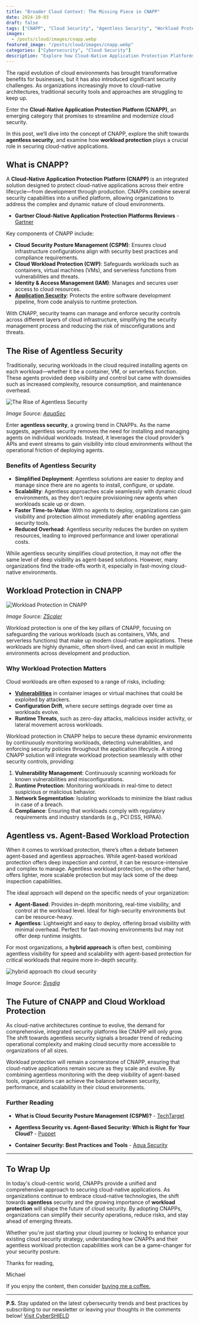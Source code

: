 ```yaml
---
title: "Broader Cloud Context: The Missing Piece in CNAPP"
date: 2024-10-03
draft: false
tags: ["CNAPP", "Cloud Security", "Agentless Security", "Workload Protection"]
images:
  - /posts/cloud/images/cnapp.webp
featured_image: "/posts/cloud/images/cnapp.webp"
categories: ["Cybersecurity", "Cloud Security"]
description: "Explore how Cloud-Native Application Protection Platforms (CNAPP) offer agentless security and workload protection in modern cloud environments."
---
```


The rapid evolution of cloud environments has brought transformative benefits for businesses, but it has also introduced significant security challenges. As organizations increasingly move to cloud-native architectures, traditional security tools and approaches are struggling to keep up.

Enter the **Cloud-Native Application Protection Platform (CNAPP)**, an emerging category that promises to streamline and modernize cloud security.

In this post, we’ll dive into the concept of CNAPP, explore the shift towards **agentless security**, and examine how **workload protection** plays a crucial role in securing cloud-native applications.

## What is CNAPP?

A **Cloud-Native Application Protection Platform (CNAPP)** is an integrated solution designed to protect cloud-native applications across their entire lifecycle—from development through production. CNAPPs combine several security capabilities into a unified platform, allowing organizations to address the complex and dynamic nature of cloud environments.

- **Gartner Cloud-Native Application Protection Platforms Reviews** - [Gartner](https://www.gartner.com/reviews/market/cloud-native-application-protection-platforms)

Key components of CNAPP include:

- **Cloud Security Posture Management (CSPM)**: Ensures cloud infrastructure configurations align with security best practices and compliance requirements.
- **Cloud Workload Protection (CWP)**: Safeguards workloads such as containers, virtual machines (VMs), and serverless functions from vulnerabilities and threats.
- **Identity & Access Management (IAM)**: Manages and secures user access to cloud resources.
- [**Application Security**](https://owasp.org/): Protects the entire software development pipeline, from code analysis to runtime protection.

With CNAPP, security teams can manage and enforce security controls across different layers of cloud infrastructure, simplifying the security management process and reducing the risk of misconfigurations and threats.

## The Rise of Agentless Security

Traditionally, securing workloads in the cloud required installing agents on each workload—whether it be a container, VM, or serverless function. These agents provided deep visibility and control but came with downsides such as increased complexity, resource consumption, and maintenance overhead.

![The Rise of Agentless Security](/posts/cloud/images/aqua.png)

*Image Source: [AquaSec](https://www.aquasec.com/cloud-native-academy/cspm/agentless-vs-agent-based-security/)*

Enter **agentless security**, a growing trend in CNAPPs. As the name suggests, agentless security removes the need for installing and managing agents on individual workloads. Instead, it leverages the cloud provider’s APIs and event streams to gain visibility into cloud environments without the operational friction of deploying agents.

### Benefits of Agentless Security

- **Simplified Deployment**: Agentless solutions are easier to deploy and manage since there are no agents to install, configure, or update.
- **Scalability**: Agentless approaches scale seamlessly with dynamic cloud environments, as they don’t require provisioning new agents when workloads scale up or down.
- **Faster Time-to-Value**: With no agents to deploy, organizations can gain visibility and protection almost immediately after enabling agentless security tools.
- **Reduced Overhead**: Agentless security reduces the burden on system resources, leading to improved performance and lower operational costs.

While agentless security simplifies cloud protection, it may not offer the same level of deep visibility as agent-based solutions. However, many organizations find the trade-offs worth it, especially in fast-moving cloud-native environments.

## Workload Protection in CNAPP

![Workload Protection in CNAPP](/posts/cloud/images/zscaler.png)

*Image Source: [ZScaler](https://www.zscaler.com/resources/security-terms-glossary/what-is-cloud-native-application-protection-platform-cnapp)*

Workload protection is one of the key pillars of CNAPP, focusing on safeguarding the various workloads (such as containers, VMs, and serverless functions) that make up modern cloud-native applications. These workloads are highly dynamic, often short-lived, and can exist in multiple environments across development and production.

### Why Workload Protection Matters

Cloud workloads are often exposed to a range of risks, including:

- [**Vulnerabilities**](https://nvd.nist.gov/) in container images or virtual machines that could be exploited by attackers.
- **Configuration Drift**, where secure settings degrade over time as workloads evolve.
- **Runtime Threats**, such as zero-day attacks, malicious insider activity, or lateral movement across workloads.

Workload protection in CNAPP helps to secure these dynamic environments by continuously monitoring workloads, detecting vulnerabilities, and enforcing security policies throughout the application lifecycle. A strong CNAPP solution will integrate workload protection seamlessly with other security controls, providing:

1. **Vulnerability Management**: Continuously scanning workloads for known vulnerabilities and misconfigurations.
2. **Runtime Protection**: Monitoring workloads in real-time to detect suspicious or malicious behavior.
3. **Network Segmentation**: Isolating workloads to minimize the blast radius in case of a breach.
4. **Compliance**: Ensuring that workloads comply with regulatory requirements and industry standards (e.g., PCI DSS, HIPAA).

## Agentless vs. Agent-Based Workload Protection

When it comes to workload protection, there’s often a debate between agent-based and agentless approaches. While agent-based workload protection offers deep inspection and control, it can be resource-intensive and complex to manage. Agentless workload protection, on the other hand, offers lighter, more scalable protection but may lack some of the deep inspection capabilities.

The ideal approach will depend on the specific needs of your organization:

- **Agent-Based**: Provides in-depth monitoring, real-time visibility, and control at the workload level. Ideal for high-security environments but can be resource-heavy.
- **Agentless**: Lightweight and easy to deploy, offering broad visibility with minimal overhead. Perfect for fast-moving environments but may not offer deep runtime insights.

For most organizations, a **hybrid approach** is often best, combining agentless visibility for speed and scalability with agent-based protection for critical workloads that require more in-depth security.

![hybrid approach tto cloud security](/posts/cloud/images/consolidate.png)

*Image Source: [Sysdig](https://sysdig.com/)*

## The Future of CNAPP and Cloud Workload Protection

As cloud-native architectures continue to evolve, the demand for comprehensive, integrated security platforms like CNAPP will only grow. The shift towards agentless security signals a broader trend of reducing operational complexity and making cloud security more accessible to organizations of all sizes.

Workload protection will remain a cornerstone of CNAPP, ensuring that cloud-native applications remain secure as they scale and evolve. By combining agentless monitoring with the deep visibility of agent-based tools, organizations can achieve the balance between security, performance, and scalability in their cloud environments.

### Further Reading

- **What is Cloud Security Posture Management (CSPM)?** - [TechTarget](https://www.techtarget.com/searchsecurity/definition/Cloud-Security-Posture-Management-CSPM)

- **Agentless Security vs. Agent-Based Security: Which is Right for Your Cloud?** - [Puppet](https://www.puppet.com/blog/agent-vs-agentless-security#:~:text=Agent%20vs.-,Agentless%20Security%20Differences,network%2Dbased%20tools%20for%20security.)

- **Container Security: Best Practices and Tools** - [Aqua Security](https://www.aquasec.com/cloud-native-academy/container-security-best-practices/)

---

## To Wrap Up

In today's cloud-centric world, CNAPPs provide a unified and comprehensive approach to securing cloud-native applications. As organizations continue to embrace cloud-native technologies, the shift towards **agentless** security and the growing importance of **workload protection** will shape the future of cloud security. By adopting CNAPPs, organizations can simplify their security operations, reduce risks, and stay ahead of emerging threats.

Whether you're just starting your cloud journey or looking to enhance your existing cloud security strategy, understanding how CNAPPs and their agentless workload protection capabilities work can be a game-changer for your security posture.

Thanks for reading,

Michael

If you enjoy the content, then consider [buying me a coffee.](https://store.cybersecurityos.net/coffee)

---

**P.S.** Stay updated on the latest cybersecurity trends and best practices by subscribing to our newsletter or leaving your thoughts in the comments below! [Visit CyberSHIELD](https://cybershieldacademy.net)